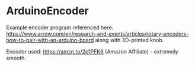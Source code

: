 # ArduinoEncoder

Example encoder program referenced here: https://www.arrow.com/en/research-and-events/articles/rotary-encoders-how-to-pair-with-an-arduino-board along with 3D-printed knob.

Encoder used: https://amzn.to/2p1PFK6 (Amazon Affiliate) - extremely smooth.
